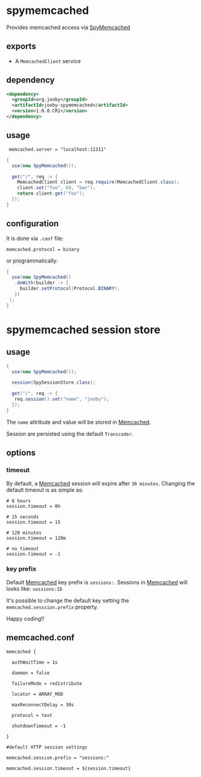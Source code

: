 # spymemcached

Provides memcached access via [SpyMemcached](https://github.com/dustin/java-memcached-client)

## exports
* A ```MemcachedClient``` service

## dependency

```xml
<dependency>
  <groupId>org.jooby</groupId>
  <artifactId>jooby-spymemcached</artifactId>
  <version>1.0.0.CR1</version>
</dependency>
```

## usage

```properties
 memcached.server = "localhost:11211"
```

```java
{
  use(new SpyMemcached());

  get("/", req -> {
    MemcachedClient client = req.require(MemcachedClient.class);
    client.set("foo", 60, "bar");
    return client.get("foo");
  });
}
```

## configuration

It is done via ```.conf``` file:

```properties
memcached.protocol = binary
```

or programmatically:

```java
{
  use(new SpyMemcached()
   .doWith(builder -> {
     builder.setProtocol(Protocol.BINARY);
   })
 );
}
```

# spymemcached session store

## usage

```java
{
  use(new SpyMemcached());

  session(SpySessionStore.class);

  get("/", req -> {
   req.session().set("name", "jooby");
  });
}
```

The ```name``` attribute and value will be stored in [Memcached](http://memcached.org).

Session are persisted using the default ```Transcoder```.

## options

### timeout
By default, a [Memcached](http://memcached.org) session will expire after ```30 minutes```. Changing the default timeout is as simple as:

```properties
# 8 hours
session.timeout = 8h

# 15 seconds
session.timeout = 15

# 120 minutes
session.timeout = 120m

# no timeout
session.timeout = -1
```

### key prefix
Default [Memcached](http://memcached.org) key prefix is ```sessions:```. Sessions in [Memcached](http://memcached.org) will looks like: ```sessions:ID```

It's possible to change the default key setting the ```memcached.sesssion.prefix``` property.

Happy coding!!

## memcached.conf

```properties
memcached {

  authWaitTime = 1s

  daemon = false

  failureMode = redistribute

  locator = ARRAY_MOD

  maxReconnectDelay = 30s

  protocol = text

  shutdownTimeout = -1

}

#default HTTP session settings

memcached.session.prefix = "sessions:"

memcached.session.timeout = ${session.timeout}
```
